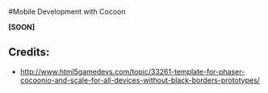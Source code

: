 #Mobile Development with Cocoon

**[SOON]**

## Credits:
- http://www.html5gamedevs.com/topic/33261-template-for-phaser-cocoonio-and-scale-for-all-devices-without-black-borders-prototypes/